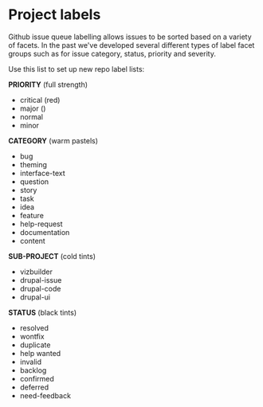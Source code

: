 Project labels
==============

Github issue queue labelling allows issues to be sorted based on a variety of facets. In the past we've developed several different types of label facet groups such as for issue category, status, priority and severity.

Use this list to set up new repo label lists:

**PRIORITY** (full strength)

* critical (red)
* major ()
* normal
* minor

**CATEGORY** (warm pastels)

* bug
* theming
* interface-text
* question
* story
* task
* idea
* feature
* help-request
* documentation
* content

**SUB-PROJECT** (cold tints)

* vizbuilder
* drupal-issue
* drupal-code
* drupal-ui

**STATUS** (black tints)

* resolved
* wontfix
* duplicate
* help wanted
* invalid
* backlog
* confirmed
* deferred
* need-feedback
